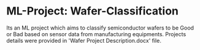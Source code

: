 # ML-Project: Wafer-Classification
Its an ML project which aims to classify semiconductor wafers to be Good or Bad based on sensor data from manufacturing equipments. Projects details were provided in 'Wafer Project Description.docx' file.
